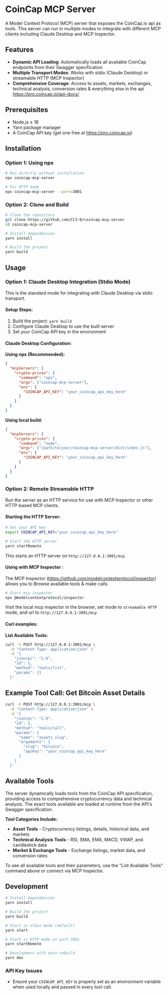 # CoinCap MCP Server

A Model Context Protocol (MCP) server that exposes the CoinCap.io api as tools. This server can run in multiple modes to integrate with different MCP clients including Claude Desktop and MCP Inspector.

## Features

- **Dynamic API Loading**: Automatically loads all available CoinCap endpoints from their Swagger specification
- **Multiple Transport Modes**: Works with stdio (Claude Desktop) or streamable HTTP (MCP Inspector)
- **Comprehensive Coverage**: Access to assets, markets, exchanges, technical analysis, conversion rates & everything else in the api https://pro.coincap.io/api-docs/

## Prerequisites

- Node.js ≥ 18
- Yarn package manager
- A CoinCap API key (get one free at https://pro.coincap.io)

## Installation

### Option 1: Using npx

```bash
# Run directly without installation
npx coincap-mcp-server

# For HTTP mode
npx coincap-mcp-server --port=3001
```

### Option 2: Clone and Build

```bash
# Clone the repository
git clone https://github.com/CC3-0/coincap-mcp-server
cd coincap-mcp-server

# Install dependencies
yarn install

# Build the project
yarn build
```

## Usage

### Option 1: Claude Desktop Integration (Stdio Mode)

This is the standard mode for integrating with Claude Desktop via stdio transport.

#### Setup Steps:

1. Build the project: `yarn build`
2. Configure Claude Desktop to use the built server
3. Set your CoinCap API key in the environment

#### Claude Desktop Configuration:

**Using npx (Recommended):**
```json
{
  "mcpServers": {
    "crypto-prices": {
      "command": "npx",
      "args": ["coincap-mcp-server"],
      "env": {
        "COINCAP_API_KEY": "your_coincap_api_key_here"
      }
    }
  }
}
```

**Using local build:**
```json
{
  "mcpServers": {
    "crypto-prices": {
      "command": "node",
      "args": ["/path/to/your/coincap-mcp-server/dist/index.js"],
      "env": {
        "COINCAP_API_KEY": "your_coincap_api_key_here"
      }
    }
  }
}
```

### Option 2: Remote Streamable HTTP

Run the server as an HTTP service for use with MCP Inspector or other HTTP-based MCP clients.

#### Starting the HTTP Server:

```bash
# Set your API key
export COINCAP_API_KEY="your_coincap_api_key_here"

# Start the HTTP server
yarn startRemote
```

This starts an HTTP server on `http://127.0.0.1:3001/mcp`

#### Using with MCP Inspector :

The MCP Inspector (https://github.com/modelcontextprotocol/inspector) allows you to Browse available tools & make calls.
```bash
# Start mcp inspector
npx @modelcontextprotocol/inspector

```

Visit the local mcp inspector in the browser, set mode to `streamable HTTP` mode, and url to `http://127.0.0.1:3001/mcp`

#### Curl examples:

**List Available Tools:**
```bash
curl -X POST http://127.0.0.1:3001/mcp \
  -H "Content-Type: application/json" \
  -d '{
    "jsonrpc": "2.0",
    "id": 1,
    "method": "tools/list",
    "params": {}
  }'
```

## Example Tool Call: Get Bitcoin Asset Details
```bash
curl -X POST http://127.0.0.1:3001/mcp \
  -H "Content-Type: application/json" \
  -d '{
    "jsonrpc": "2.0",
    "id": 2,
    "method": "tools/call",
    "params": {
      "name": "assets_slug",
      "arguments": {
        "slug": "bitcoin",
        "apiKey": "your_coincap_api_key_here"
      }
    }
  }'
  ```

## Available Tools

The server dynamically loads tools from the CoinCap API specification, providing access to comprehensive cryptocurrency data and technical analysis. The exact tools available are loaded at runtime from the API's Swagger specification.

**Tool Categories Include:**
- **Asset Tools** - Cryptocurrency listings, details, historical data, and markets
- **Technical Analysis Tools** - RSI, SMA, EMA, MACD, VWAP, and candlestick data
- **Market & Exchange Tools** - Exchange listings, market data, and conversion rates

To see all available tools and their parameters, use the "List Available Tools" command above or connect via MCP Inspector.

## Development

```bash
# Install dependencies
yarn install

# Build the project
yarn build

# Start in stdio mode (default)
yarn start

# Start in HTTP mode on port 3001
yarn startRemote

# Development with auto-rebuild
yarn dev
```

### API Key Issues
- Ensure your `COINCAP_API_KEY` is properly set as an environment variable when used locally and passed in every tool call.
